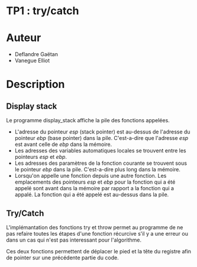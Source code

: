 TP1 : try/catch
===============

# Auteur

- Deflandre Gaëtan
- Vanegue Elliot


# Description

## Display stack

Le programme display_stack affiche la pile des fonctions appelées.
- L'adresse du pointeur *esp* (stack pointer) est au-dessus de l'adresse du pointeur *ebp* (base pointer) dans la pile. C'est-a-dire que l'adresse *esp* est avant celle de *ebp* dans la mémoire.
- Les adresses des variables automatiques locales se trouvent entre les pointeurs *esp* et *ebp*.
- Les adresses des paramètres de la fonction courante se trouvent sous le pointeur *ebp* dans la pile. C'est-a-dire plus long dans la mémoire.
- Lorsqu'on appelle une fonction depuis une autre fonction. Les emplacements des pointeurs *esp* et *ebp* pour la fonction qui a été appelé sont avant dans la mémoire par rapport a la fonction qui a appalé. La fonction qui a été appelé est au-dessus dans la pile.


## Try/Catch

L'implémantation des fonctions try et throw permet au programme de ne pas 
refaire toutes les étapes d'une fonction récurcive s'il y a une erreur ou 
dans un cas qui n'est pas interessant pour l'algorithme.

Ces deux fonctions permettent de déplacer le pied et la tête du registre afin 
de pointer sur une précédente partie du code.
